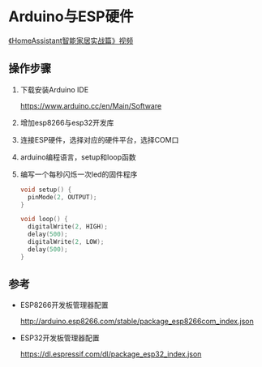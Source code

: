 # Arduino与ESP硬件

[《HomeAssistant智能家居实战篇》视频](https://study.163.com/course/courseLearn.htm?courseId=1006189053&share=2&shareId=400000000624093#/learn/video?lessonId=1279005277&courseId=1006189053)

## 操作步骤
1. 下载安装Arduino IDE

    https://www.arduino.cc/en/Main/Software

2. 增加esp8266与esp32开发库

3. 连接ESP硬件，选择对应的硬件平台，选择COM口
4. arduino编程语言，setup和loop函数
5. 编写一个每秒闪烁一次led的固件程序

    ```c
    void setup() {
      pinMode(2, OUTPUT);
    }

    void loop() {
      digitalWrite(2, HIGH);
      delay(500);
      digitalWrite(2, LOW);
      delay(500);
    }
    ```

## 参考

- ESP8266开发板管理器配置

    http://arduino.esp8266.com/stable/package_esp8266com_index.json

- ESP32开发板管理器配置

    https://dl.espressif.com/dl/package_esp32_index.json
